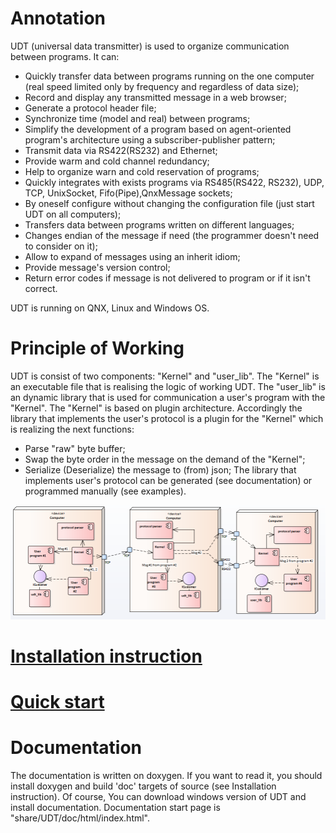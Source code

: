 # Annotation
UDT (universal data transmitter) is used to organize communication 
between programs.
It can:
* Quickly transfer data between programs running on the one computer (real speed
  limited only by frequency and regardless of data size);
* Record and display any transmitted message in a web browser;
* Generate a protocol header file;
* Synchronize time (model and real) between programs;
* Simplify the development of a program based on agent-oriented program's 
architecture using a subscriber-publisher pattern;
* Transmit data via RS422(RS232) and Ethernet;
* Provide warm and cold channel redundancy;
* Help to organize warn and cold reservation of programs;
* Quickly integrates with exists programs via RS485(RS422, RS232), UDP, TCP, 
UnixSocket, Fifo(Pipe),QnxMessage sockets;
* By oneself configure without changing the configuration file (just 
start UDT on all computers);
* Transfers data between programs written on different languages;
* Changes endian of the message if need (the programmer doesn't need 
to consider on it);
* Allow to expand of messages using an inherit idiom;
* Provide message's version control;
* Return error codes if message is not delivered to program or 
if it isn't correct.

UDT is running on QNX, Linux and Windows OS.
# Principle of Working
UDT is consist of two components: "Kernel" and "user_lib". The "Kernel" is an
executable file that is realising the logic of working UDT. The "user_lib" is 
an dynamic library that is used for communication a user's program with the
"Kernel". The "Kernel" is based on plugin architecture.  Accordingly the library 
that implements the user's protocol is a plugin for the "Kernel" which is
 realizing the next functions:
* Parse "raw" byte buffer;
* Swap the byte order in the message on the demand of the "Kernel";
* Serialize (Deserialize) the message to (from) json;
The library that implements user's protocol can be generated (see documentation)
 or programmed manually (see examples).
 
 ![sheme](doc/scheme.png)
# [Installation instruction](UDT/doc/INSTALL.md)
# [Quick start](UDT/doc/QuickStart.md)
# Documentation
The documentation is written on doxygen. If you want to read it, you should
install doxygen and build 'doc' targets of source (see Installation instruction). 
Of course, You can download windows version of UDT and install documentation.
Documentation start page  is  "share/UDT/doc/html/index.html". 
    